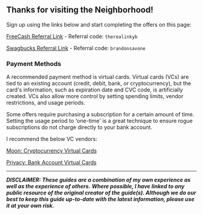 ## Thanks for visiting the Neighborhood! 

Sign up using the links below and start completing the offers on this page:

[FreeCash Referral Link](https://freecash.com/r/therealinkyb) - Referral code: `therealinkyb`

[Swagbucks Referral Link](https://www.swagbucks.com/profile/brandonsavone) - Referral code: `brandonsavone`


### Payment Methods
A recommended payment method is virtual cards. Virtual cards (VCs) are tied to an existing account (credit, debit, bank, or cryptocurrency), but the card's information, such as expiration date and CVC code, is artificially created. VCs also allow more control by setting spending limits, vendor restrictions, and usage periods. 

Some offers require purchasing a subscription for a certain amount of time. Setting the usage period to 'one-time' is a great technique to ensure rogue subscriptions do not charge directly to your bank account. 

I recommend the below VC vendors:

[Moon: Cryptocurrency Virtual Cards](https://paywithmoon.com)

[Privacy: Bank Account Virtual Cards](https://privacy.com)

---------------

***DISCLAIMER: These guides are a combination of my own experience as well as the experience of others.***
***Where possible, I have linked to any public resource of the original creator of the guide(s). Although we do
our best to keep this guide up-to-date with the latest information, please use it at your own risk.***

